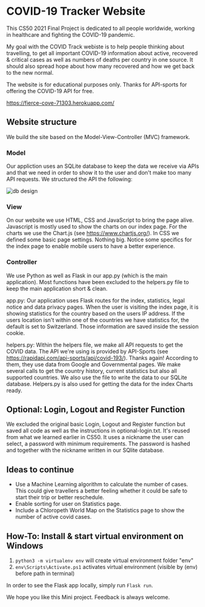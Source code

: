# COVID-19 Tracker Website

This CS50 2021 Final Project is dedicated to all people worldwide, working in healthcare and fighting the COVID-19 pandemic.

My goal with the COVID Track webiste is to help people thinking about travelling, to get all important COVID-19 information about active, recovered & critical cases as well as numbers of deaths per country in one source. It should also spread hope about how many recovered and how we get back to the new normal.

The website is for educational purposes only. Thanks for API-sports for offering the COVID-19 API for free.

https://fierce-cove-71303.herokuapp.com/

## Website structure
We build the site based on the Model-View-Controller (MVC) framework.

### Model
Our appliction uses an SQLite database to keep the data we receive via APIs and that we need in order to show it to the user and don't make too many API requests. We structured the API the following:

![db design](https://i.ibb.co/jJGsV41/db-design.png)

### View
On our website we use HTML, CSS and JavaScript to bring the page alive. Javascript is mostly used to show the charts on our index page. For the charts we use the Chart.js (see https://www.chartjs.org/). In CSS we defined some basic page settings. Nothing big. Notice some specifics for the index page to enable mobile users to have a better experience.

### Controller
We use Python as well as Flask in our app.py (which is the main application). Most functions have been excluded to the helpers.py file to keep the main application short & clean.

app.py: Our application uses Flask routes for the index, statistics, legal notice and data privacy pages. When the user is visiting the index page, it is showing statistics for the country based on the users IP address. If the users location isn't within one of the countries we have statistics for, the default is set to Switzerland. Those information are saved inside the session cookie.

helpers.py: Within the helpers file, we make all API requests to get the COVID data. The API we're using is provided by API-Sports (see https://rapidapi.com/api-sports/api/covid-193/). Thanks again! According to them, they use data from Google and Governmental pages. We make several calls to get the country history, current statistics but also all supported countries. We also use the file to write the data to our SQLite database. Helpers.py is also used for getting the data for the index Charts ready.

## Optional: Login, Logout and Register Function
We excluded the original basic Login, Logout and Register function but saved all code as well as the instructions in optional-login.txt. It's reused from what we learned earlier in CS50. It uses a nickname the user can select, a password with minimum requirements. The password is hashed and together with the nickname written in our SQlite database.

## Ideas to continue
- Use a Machine Learning algorithm to calculate the number of cases. This could give travellers a better feeling whether it could be safe to start their trip or better reschedule.
- Enable sorting for user on Statistics page.
- Include a Chloropeth World Map on the Statistics page to show the number of active covid cases.

## How-To: Install & start virtual environment on Windows
1. `python3 -m virtualenv env` will create virtual environment folder "env"
2. `env\Scripts\Activate.ps1` activates virtual environment (visible by (env) before path in terminal)

In order to see the Flask app locally, simply run `Flask run`.

We hope you like this Mini project. Feedback is always welcome.
